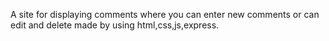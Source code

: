A site for displaying comments where you can enter new comments or can edit and delete made by using html,css,js,express.
